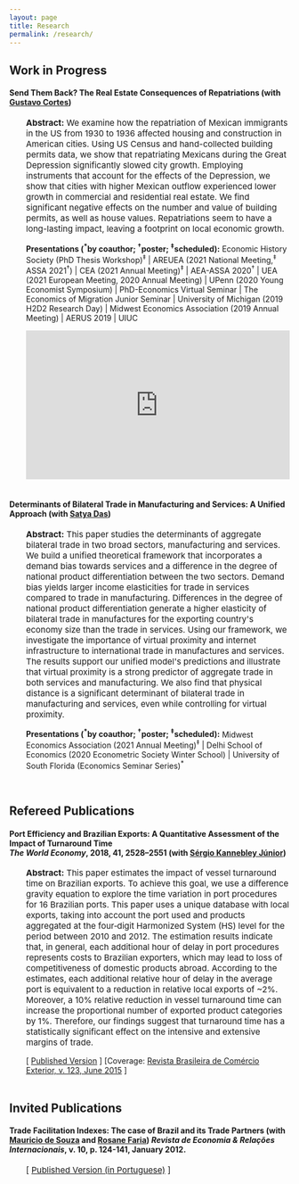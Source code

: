 ```yaml
---
layout: page
title: Research
permalink: /research/
---
```


<style>
   .iframe-container {
  padding-top: 56.25%;
  position: relative;
   }

.iframe-container iframe {
   border: 0;
   height: 100%;
   width: 100%;
   position: absolute;
   top: 0;
   left: 0;
 }
 </style>

## Work in Progress

#### <b>Send Them Back? The Real Estate Consequences of Repatriations</b> (with <a href="https://sites.google.com/site/cortesgustavos" target="_blank"> Gustavo Cortes</a>)

   <div style="padding-left: 30px;">
   <p style="font-size:15px"><b>Abstract:</b> We examine how the repatriation of Mexican immigrants in the US from 1930 to 1936 affected housing and construction in American cities. Using US Census and hand-collected building permits data, we show that repatriating Mexicans during the Great Depression significantly slowed city growth. Employing instruments that account for the effects of the Depression, we show that cities with higher Mexican outflow experienced lower growth in commercial and residential real estate. We find significant negative effects on the number and value of building permits, as well as house values. Repatriations seem to have a long-lasting impact, leaving a footprint on local economic growth. </p>

   <p style="font-size:14px"><strong>Presentations (<sup>*</sup>by coauthor; <sup>&#8224;</sup>poster; <sup>&#8225;</sup>scheduled):</strong>  Economic History Society (PhD Thesis Workshop)<sup>&#8225;</sup> | AREUEA (2021 National Meeting,<sup>&#8225;</sup> ASSA 2021<sup>&#8224;</sup>) | CEA (2021 Annual Meeting)<sup>&#8225;</sup> | AEA-ASSA 2020<sup>&#8224;</sup> | UEA (2021 European Meeting, 2020 Annual Meeting) | UPenn (2020 Young Economist Symposium) | PhD-Economics Virtual Seminar | The Economics of Migration Junior Seminar | University of Michigan (2019 H2D2 Research Day) | Midwest Economics Association (2019 Annual Meeting) | AERUS 2019 | UIUC </p>

   <div class="iframe-container"><iframe src="https://player.vimeo.com/video/384544947" frameborder="0" webkitallowfullscreen mozallowfullscreen allowfullscreen></iframe></div>
   </div>
<br>

#### <b>Determinants of Bilateral Trade in Manufacturing and Services: A Unified Approach</b> (with <a href="https://www.satyapdas.com" target="_blank">Satya Das</a>)

   <div style="padding-left: 30px;">
   <p style="font-size:15px"><b>Abstract:</b> This paper studies the determinants of aggregate bilateral trade in two broad sectors, manufacturing and services. We build a unified theoretical framework that incorporates a demand bias towards services and a difference in the degree of national product differentiation between the two sectors. Demand bias yields larger income elasticities for trade in services compared to trade in manufacturing.  Differences in the degree of national product differentiation generate a higher elasticity of bilateral trade in manufactures for the exporting country's economy size than the trade in services. Using our framework, we investigate the importance of virtual proximity and internet infrastructure to international trade in manufactures and services. The results support our unified model's predictions and illustrate that virtual proximity is a strong predictor of aggregate trade in both services and manufacturing. We also find that physical distance is a significant determinant of bilateral trade in manufacturing and services, even while controlling for virtual proximity.</p>

   <p style="font-size:14px"><strong>Presentations (<sup>*</sup>by coauthor; <sup>&#8224;</sup>poster; <sup>&#8225;</sup>scheduled):</strong> Midwest Economics Association (2021 Annual Meeting)<sup>&#8225;</sup> | Delhi School of Economics (2020 Econometric Society Winter School) | University of South Florida (Economics Seminar Series)<sup>*</sup> </p>
   </div>

<br>

## Refereed Publications

#### <b>Port Efficiency and Brazilian Exports: A Quantitative Assessment of the Impact of Turnaround Time</b> <br> <em> The World Economy</em>, 2018, 41, 2528–2551 (with <a href="https://scholar.google.com.br/citations?user=dqFJND9idb0C&hl=en" target="_blank"> Sérgio Kannebley Júnior</a>)

   <div style="padding-left: 30px;">
   <p style="font-size:15px"><b>Abstract:</b> This paper estimates the impact of vessel turnaround time on Brazilian exports. To achieve this goal, we use a difference gravity equation to explore the time variation in port procedures for 16 Brazilian ports. This paper uses a unique database with local exports, taking into account the port used and products aggregated at the four‐digit Harmonized System (HS) level for the period between 2010 and 2012. The estimation results indicate that, in general, each additional hour of delay in port procedures represents costs to Brazilian exporters, which may lead to loss of competitiveness of domestic products abroad. According to the estimates, each additional relative hour of delay in the average port is equivalent to a reduction in relative local exports of ~2%. Moreover, a 10% relative reduction in vessel turnaround time can increase the proportional number of exported product categories by 1%. Therefore, our findings suggest that turnaround time has a statistically significant effect on the intensive and extensive margins of trade.</p>
   [ <a href="https://doi.org/10.1111/twec.12654" target="_blank">Published Version</a> ] [Coverage: <a href="/files/research/123_VSSKJ.pdf" target="_blank"> Revista Brasileira de Comércio Exterior, v. 123, June 2015</a> ]
   </div>

<br>

## Invited Publications

#### <b>Trade Facilitation Indexes: The case of Brazil and its Trade Partners</b> (with <a href="https://scholar.google.com.br/citations?user=ceqK-1QAAAAJ&hl=en" target="_blank">Mauricio de Souza</a> and <a href="https://scholar.google.com.br/citations?user=bnfF3IEAAAAJ&hl=en" target="_blank">Rosane Faria</a>) <em>Revista de Economia & Relações Internacionais</em>, v. 10, p. 124-141, January 2012.

   <div style="padding-left: 30px;">
   <p style="font-size:15px">[ <a href="/files/research/indicadores_facilitacao.pdf" target="_blank">Published Version (in Portuguese)</a> ]</p>
   </div>
